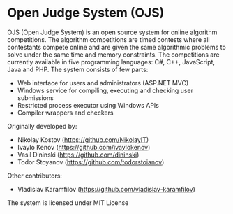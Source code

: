 Open Judge System (OJS)
===========
OJS (Open Judge System) is an open source system for online algorithm competitions.
The algorithm competitions are timed contests where all contestants compete online and are given the same algorithmic problems to solve under the same time and memory constraints.
The competitions are currently available in five programming languages: C#, C++, JavaScript, Java and PHP. 
The system consists of few parts:
* Web interface for users and administrators (ASP.NET MVC)
* Windows service for compiling, executing and checking user submissions
* Restricted process executor using Windows APIs
* Compiler wrappers and checkers

Originally developed by:
* Nikolay Kostov (https://github.com/NikolayIT)
* Ivaylo Kenov (https://github.com/ivaylokenov)
* Vasil Dininski (https://github.com/dininski)
* Todor Stoyanov (https://github.com/todorstoianov)

Other contributors:
* Vladislav Karamfilov (https://github.com/vladislav-karamfilov)

The system is licensed under MIT License
